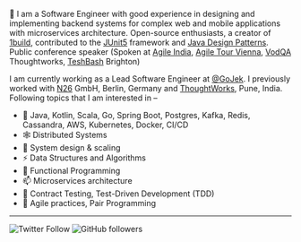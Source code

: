 👋  I am a Software Engineer with good experience in designing and implementing backend systems for complex web and mobile applications with microservices architecture. Open-source enthusiasts, a creator of [1build](https://github.com/gopinath-langote/1build), contributed to the [JUnit5](https://github.com/junit-team/junit5) framework and [Java Design Patterns](https://github.com/iluwatar/java-design-patterns). Public conference speaker (Spoken at [Agile India](https://2019.agileindia.org/), [Agile Tour Vienna](https://agiletourvienna.at/), [VodQA](https://twpune.github.io/vodqa/) Thoughtworks, [TeshBash](https://www.ministryoftesting.com/testbash) Brighton)

I am currently working as a Lead Software Engineer at [@GoJek](https://www.gojek.io/). I previously worked with [N26](https://n26.com/) GmbH, Berlin, Germany and [ThoughtWorks](https://www.thoughtworks.com/), Pune, India. Following topics that I am interested in – 

- 👯 Java, Kotlin, Scala, Go, Spring Boot, Postgres, Kafka, Redis, Cassandra, AWS, Kubernetes, Docker, CI/CD
- 🕸️ Distributed Systems
- 🌌 System design & scaling
- ⚡ Data Structures and Algorithms
- 🔭 Functional Programming
- 📫 Microservices architecture
- 🌱 Contract Testing, Test-Driven Development (TDD)
- 🔭 Agile practices, Pair Programming 

---

![Twitter Follow](https://img.shields.io/twitter/follow/GopinathLangote?label=%40GopinathLangote&style=social)  ![GitHub followers](https://img.shields.io/github/followers/gopinath-langote?style=social) 
